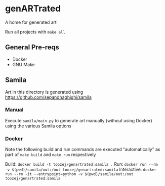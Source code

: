 # genARTrated
A home for generated art

Run all projects with `make all`

## General Pre-reqs
- Docker
- GNU Make

## Samila
Art in this directory is generated using <https://github.com/sepandhaghighi/samila>

### Manual
Execute `samila/main.py` to generate art manually (without using Docker) using the various Samila options

### Docker
Note the following build and run commands are executed "automatically" as part of `make build` and `make run` respectively

Build: `docker build -t toozej/genartrated:samila .`
Run: `docker run --rm -v $(pwd)/samila/out:/out toozej/genartrated:samila`
Interactive: `docker run --rm -it --entrypoint=python -v $(pwd)/samila/out:/out toozej/genartrated:samila`

